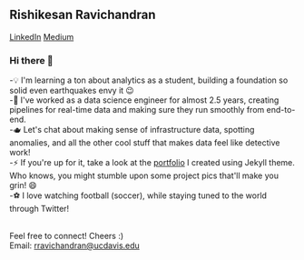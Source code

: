 ## Rishikesan Ravichandran

[LinkedIn](https://www.linkedin.com/in/rishikesanr/)     [Medium](https://medium.com/@rishikesanr)

### Hi there 👋<br>

<!--
**rishikesanr/rishikesanr** is a ✨ _special_ ✨ repository because its `README.md` (this file) appears on your GitHub profile.

Here are some ideas to get you started:

- 🔭 I’m currently working on ...
- 🌱 I’m currently learning ...
- 👯 I’m looking to collaborate on ...
- 🤔 I’m looking for help with ...
- 💬 Ask me about ...
- 📫 How to reach me: ...
- 😄 Pronouns: ...
- ⚡ Fun fact: ...
-->
-💡 I'm learning a ton about analytics as a student, building a foundation so solid even earthquakes envy it 😉<br>
-💼 I've worked as a data science engineer for almost 2.5 years, creating pipelines for real-time data and making sure they run smoothly from end-to-end.<br>
-🫖 Let's chat about making sense of infrastructure data, spotting anomalies, and all the other cool stuff that makes data feel like detective work!<br>
-⚡️ If you're up for it, take a look at the [portfolio](https://rishikesanr.github.io/portfolio/) I created using Jekyll theme. Who knows, you might stumble upon some project pics that'll make you grin! 😄<br>
-⚽ I love watching football (soccer), while staying tuned to the world through Twitter!<br><br>

Feel free to connect! Cheers :)<br>
Email: rravichandran@ucdavis.edu


